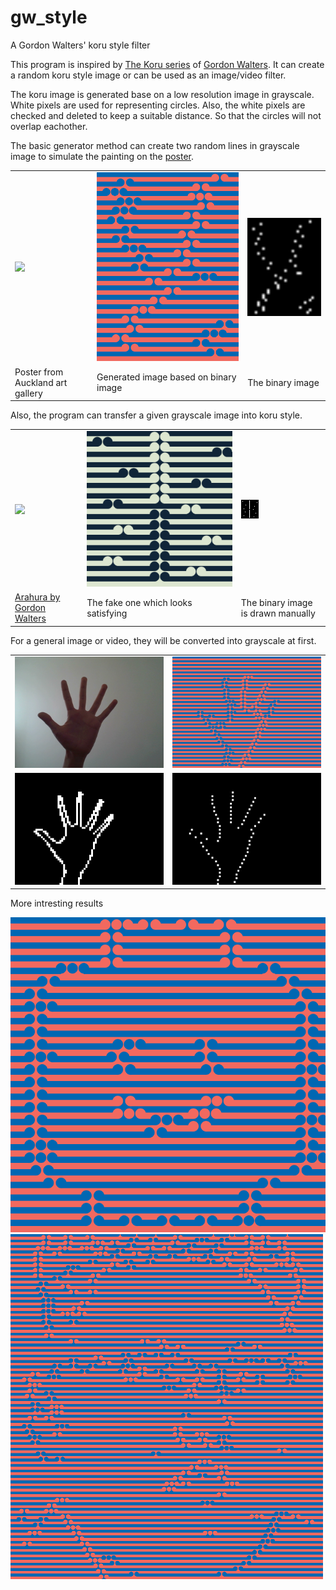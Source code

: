 # gw_style
A Gordon Walters' koru style filter

This program is inspired by [The Koru series](http://www.art-newzealand.com/Issues1to40/walters.htm) of [Gordon Walters](https://en.wikipedia.org/wiki/Gordon_Walters). It can create a random koru style image or can be used as an image/video filter.

The koru image is generated base on a low resolution image in grayscale. White pixels are used for representing circles. Also, the white pixels are checked and deleted to keep a suitable distance. So that the circles will not overlap eachother.

The basic generator method can create two random lines in grayscale image to simulate the painting on the [poster](https://www.aucklandartgallery.com/whats-on/exhibition/gordon-walters-new-vision).

<table>
<tr>
<td><img src="https://rfacdn.nz/artgallery/assets/media/2018-gordon-walters-new-vision-mobile-5.jpg" width="500px"></td>
<td><img src="https://github.com/ZZ76/gw_style/blob/master/samples/gwp.png" width="500px"></td>
<td><img src="https://github.com/ZZ76/gw_style/blob/master/bnr2.png" width="250px"></td>
</tr>
<tr>
<td>Poster from Auckland art gallery</td>
<td>Generated image based on binary image</td>
<td>The binary image</td>
</tr>
</table>

Also, the program can transfer a given grayscale image into koru style.

<table>
<tr>
<td><img src="http://www.artnet.com/WebServices/images/ll00008lldRtMJFgJ7bR3CfDrCWvaHBOc7M6E/gordon-walters-arahura.jpg" width="500px"></td>
<td><img src="https://github.com/ZZ76/gw_style/blob/master/samples/gwa.png" width="500px"></td>
<td><img src="https://github.com/ZZ76/gw_style/blob/master/bnr1.png"></td>
</tr>
<tr>
<td><a href="http://www.artnet.com/artists/gordon-walters/arahura-hFBZT0kFDPAU28-76ocXJg2">Arahura by Gordon Walters</a></td>
<td>The fake one which looks satisfying</td>
<td>The binary image is drawn manually</td>
</tr>
</table>

For a general image or video, they will be converted into grayscale at first.

<table>
<tr>
<td><img src="https://github.com/ZZ76/gw_style/blob/master/samples/ori.png" width="500px"></td>
<td><img src="https://github.com/ZZ76/gw_style/blob/master/samples/main.png" width="500px"></td>
</tr>
<tr>
<td><img src="https://github.com/ZZ76/gw_style/blob/master/samples/lrg.png" width="500px"></td>
<td><img src="https://github.com/ZZ76/gw_style/blob/master/samples/lrg2.png" width="500px"></td>
</tr>
</table>

More intresting results

![](/samples/legoface.png)
</br>
![](/samples/king.png)
